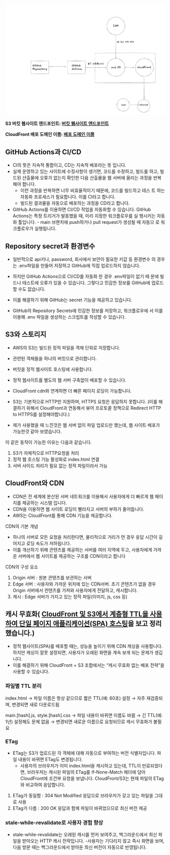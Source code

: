 ![alt text](image.png)

**S3 버킷 웹사이트 엔드포인트: [버킷 웹사이트 엔드포인트](http://hsw-bucket.s3-website-ap-southeast-2.amazonaws.com/)**

**CloudFront 배포 도메인 이름: [배포 도메인 이름](https://d6pp32oucgr56.cloudfront.net)**

## GitHub Actions과 CI/CD

- CI의 뜻은 지속적 통합이고, CD는 지속적 배포라는 뜻 입니다.
- 실제 운영하고 있는 사이트에 수정사항이 생기면, 코드를 수정하고, 빌드를
  하고, 빌드된 산출물에 오류가 없는지 확인한 다음 산출물을 웹 서버에 올리는
  과정을 반복해야 합니다.
  - 이런 과정을 반복하면 너무 비효율적이기 때문에, 코드를 빌드하고 테스
  트 하는 자동화 프로세스가 필요합니다. 이를 CI라고 합니다.
  - 빌드된 결과물을 자동으로 배포하는 과정을 CD라고 합니다.
- GitHub Actions를 이용하면 CI/CD 작업을 자동화할 수 있습니다.
  GitHub Actions는 특정 트리거가 발동했을 때, 미리 지정한 워크플로우를 실
  행시키는 자동화 툴입니다. - main 브랜치에 push하거나 pull request가 생성될 때 자동으
  로 워크플로우가 실행됩니다.

## Repository secret과 환경변수

- 일반적으로 api키나, password, 회사에서 보안이 필요한 키값 등 환경변수
  의 경우는 .env파일을 만들어 저장하고 GitHub에 직접 업로드하지 않습니다.

- 하지만 GitHub Actions으로 CI/CD를 자동화 한 경우 .env파일이 없기 때
  문에 빌드나 테스트에 오류가 있을 수 있습니다. 그렇다고 민감한 정보를
  GitHub에 업로드할 수도 없습니다.

- 이를 해결하기 위해 GitHub는 secret 기능을 제공하고 있습니다.
- GitHub의 Repository Secrets에 민감한 정보를 저장하고, 워크플로우에
  서 이를 이용해 .env 파일을 생성하는 스크립트를 작성할 수 있습니다.

## S3와 스토리지

- AWS의 S3는 빌드된 정적 파일을 객체 단위로 저장합니다.
- 관련된 객체들을 하나의 버킷으로 관리합니다.
- 버킷을 정적 웹사이트 호스팅에 사용합니다.
- 정적 웹사이트를 별도의 웹 서버 구축없이 배포할 수 있습니다.
- CloudFront cdn와 연계하면 더 빠른 페이지 로딩이 가능합니다.
- S3는 기본적으로 HTTP만 지원하며, HTTPS 요청은 응답하지 못합니다.
  (이를 해결하기 위해서 CloudFront과 연동해서 뷰어 프로토콜 정책으로 Redirect HTTP to HTTPS를 설정해야합니다.)

- 제가 사용했을 때 느낀것은 웹 서버 없이 파일 업로드만 했는데,
  웹 사이트 배포가 가능한것 같아 보였습니다.

이 같은 동작이 가능한 이유는 다음과 같습니다.

1. S3가 자체적으로 HTTP요청을 처리
2. 정적 웹 호스팅 기능 활성화로 index.html 연결
3. 서버 사이드 처리가 필요 없는 정적 파일이라서 가능

## CloudFront와 CDN

- CDN은 전 세계에 분산된 서버 네트워크를 이용해서 사용자에게 더 빠르게 웹 페이지를 제공하는 시스템 입니다.
- CDN을 이용하면 웹 사이트 로딩이 빨라지고 서버의 부하가 줄어듭니다.
- AWS는 CloudFront를 통해 CDN 기능을 제공합니다.

CDN의 기본 개념

- 하나의 서버로 모든 요청을 처리한다면, 물리적으로 거리가 먼 경우 응답 시간이 길어지고 로딩 속도가 저하됩니다.
- 이를 개선하기 위해 콘텐츠를 제공하는 서버를 여러 지역에 두고, 사용자에게 가까운 서버에서 웹 사이트를 제공하는 구조를 CDN이라고 합니다

CDN의 구성 요소

1. Origin 서버 : 원본 콘텐츠를 보관하는 서버
2. Edge 서버 : 사용자와 가까운 위치에 있는 CDN서버. 초기 콘텐츠가 없을 경우 Origin 서버에서 컨텐츠를 가져와 사용자에게 전달하고, 캐시합니다.
3. 캐시 : Edge 서버가 가지고 있는 정적 파일(이미지, js, css 등)

## 캐시 무효화( [CloudFront 및 S3에서 계층형 TTL을 사용하여 단일 페이지 애플리케이션(SPA) 호스팅](https://aws.amazon.com/ko/blogs/networking-and-content-delivery/host-single-page-applications-spa-with-tiered-ttls-on-cloudfront-and-s3/)을 보고 정리했습니다.)

- 정적 웹사이트(SPA)를 배포할 때는, 성능을 높이기 위해 CDN 캐싱을 사용합니다. 하지만 캐싱이 잘못 설정되면, 사용자가 오래된 화면을 계속 보게 되는 문제가 생깁니다.
- 이를 해결하기 위해 CloudFront + S3 조합에서는 “캐시 무효화 없는 배포 전략”을 사용할 수 있습니다.

### 파일별 TTL 분리

index.html
→ 파일 이름은 항상 같으므로 짧은 TTL(예: 60초) 설정
→ 자주 재검증되며, 변경되면 새로 다운로드됨

main.[hash].js, style.[hash].css
→ 파일 내용이 바뀌면 이름도 바뀜
→ 긴 TTL(예: 1년) 설정해도 문제 없음
→ 변경되면 새로운 이름으로 요청되므로 캐시 무효화가 불필요

### ETag

- ETag는 S3가 업로드된 각 객체에 대해 자동으로 부여하는 버전 식별자입니다. 파일 내용이 바뀌면 ETag도 변경됩니다.
  - 사용자의 브라우저가 이미 index.html을 캐시하고 있는데, TTL이 만료되었다면, 브라우저는 캐시된 파일의 ETag를 If-None-Match 헤더에 담아 CloudFront에 조건부 요청을 보냅니다. CloudFront/S3는 현재 파일의 ETag와 비교하여 응답합니다.

1. ETag가 동일함 : 304 Not Modified 응답으로 브라우저가 갖고 있는 파일을 그대로 사용
2. ETag가 다름 : 200 OK 응답과 함께 파일이 바뀌었으므로 최신 버전 제공

### stale-while-revalidate로 사용자 경험 향상

- stale-while-revalidate는 오래된 캐시를 먼저 보여주고,
  백그라운드에서 최신 파일을 받아오는 HTTP 캐시 전략입니다. -사용자는 기다리지 않고 즉시 화면을 보며, 다음 방문 때는 백그라운드에서 받아둔 최신 버전이 자동으로 반영됩니다.
